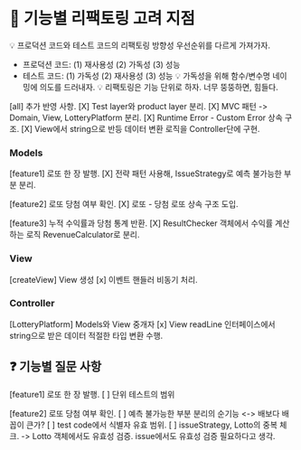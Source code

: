 # 🔧 기능별 리팩토링 고려 지점

💡 프로덕션 코드와 테스트 코드의 리팩토링 방향성 우선순위를 다르게 가져가자.

- 프로덕션 코드: (1) 재사용성 (2) 가독성 (3) 성능
- 테스트 코드: (1) 가독성 (2) 재사용성 (3) 성능
  💡 가독성을 위해 함수/변수명 네이밍에 의도를 드러내자.
  💡 리팩토링은 기능 단위로 하자. 너무 뚱뚱하면, 힘들다.

[all] 추가 반영 사항.
[X] Test layer와 product layer 분리.
[X] MVC 패턴 -> Domain, View, LotteryPlatform 분리.
[X] Runtime Error - Custom Error 상속 구조.
[X] View에서 string으로 반등 데이터 변환 로직을 Controller단에 구현.

### Models

[feature1] 로또 한 장 발행.
[X] 전략 패턴 사용해, IssueStrategy로 예측 불가능한 부분 분리.

[feature2] 로또 당첨 여부 확인.
[X] 로또 - 당첨 로또 상속 구조 도입.

[feature3] 누적 수익률과 당첨 통계 반환.
[X] ResultChecker 객체에서 수익률 계산하는 로직 RevenueCalculator로 분리.

### View

[createView] View 생성
[x] 이벤트 핸들러 비동기 처리.

### Controller

[LotteryPlatform] Models와 View 중개자
[x] View readLine 인터페이스에서 string으로 받은 데이터 적절한 타입 변환 수행.

## ❓ 기능별 질문 사항

[feature1] 로또 한 장 발행.
[ ] 단위 테스트의 범위

[feature2] 로또 당첨 여부 확인.
[ ] 예측 불가능한 부분 분리의 순기능 <-> 배보다 배꼽이 큰가?
[ ] test code에서 식별자 유효 범위.
[ ] issueStrategy, Lotto의 중복 체크. -> Lotto 객체에서도 유효성 검증. issue에서도 유효성 검증 필요하다고 생각.
